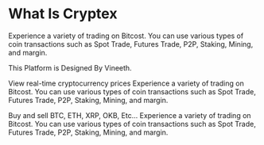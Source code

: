 # What Is Cryptex
Experience a variety of trading on Bitcost. You can use various types of coin transactions such as Spot Trade, Futures Trade, P2P, Staking, Mining, and margin.

This Platform is Designed By Vineeth.

View real-time cryptocurrency prices
Experience a variety of trading on Bitcost. You can use various types of coin transactions such as Spot Trade, Futures Trade, P2P, Staking, Mining, and margin.

Buy and sell BTC, ETH, XRP, OKB, Etc...
Experience a variety of trading on Bitcost. You can use various types of coin transactions such as Spot Trade, Futures Trade, P2P, Staking, Mining, and margin.
